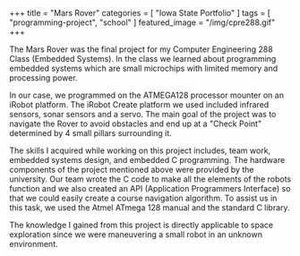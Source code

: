 +++
title = "Mars Rover"
categories = [ "Iowa State Portfolio" ]
tags = [ "programming-project", "school" ]
featured_image = "/img/cpre288.gif"
+++

The Mars Rover was the final project for my Computer Engineering 288 Class (Embedded Systems). In the class we learned about programming embedded systems which are small microchips with limited memory and processing power. 

In our case, we programmed on the ATMEGA128 processor mounter on an iRobot platform. The iRobot Create platform we used  included infrared sensors, sonar sensors and a servo. The main goal of the project was to navigate the Rover to avoid obstacles and end up at a "Check Point" determined by 4 small pillars surrounding it. 

The skills I acquired while working on this project includes, team work, embedded systems design, and embedded C programming. The hardware components of the project mentioned above were provided by the university. Our team wrote the C code to make all the elements of the robots function and we also created an API (Application Programmers Interface) so that we could easily create a course navigation algorithm. To assist us in this task, we used the Atmel ATmega 128 manual and the standard C library. 

The knowledge I gained from this project is directly applicable to space exploration since we were maneuvering a small robot in an unknown environment. 
